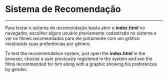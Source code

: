 # Sistema de Recomendação
---

Para testar o sistema de recomendação basta abrir o  **index.html** no navegador, escolher algum usuário  previamente cadastrado no sistema e ver os filmes recomendados para ele juntamente com um gráfico mostrando suas preferências por gênero.

To test the recommendation system, just open the **index.html** in the browser, choose a user previously registered in the system and see the films recommended for him along with a graphic showing his preferences by gender.

